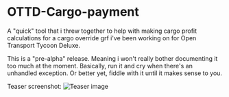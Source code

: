 # OTTD-Cargo-payment
A "quick" tool that i threw together to help with making cargo profit calculations for a cargo override grf i've been working on for Open Transport Tycoon Deluxe.

This is a "pre-alpha" release. Meaning i won't really bother documenting it too much at the moment.
Basically, run it and cry when there's an unhandled exception. Or better yet, fiddle with it until it makes sense to you.

Teaser screenshot:
![Teaser image](https://puu.sh/wyxqh/7a6bd3f163.png)
